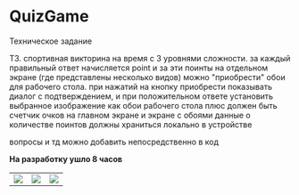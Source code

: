 # QuizGame
Техническое задание

ТЗ. спортивная викторина на время с 3 уровнями сложности.
за каждый правильный ответ начисляется point и за эти поинты на отдельном экране (где представлены несколько видов) можно "приобрести" обои для рабочего стола.
при нажатий на кнопку приобрести показывать диалог с подтверждением, и при положительном ответе установить выбранное изображение как обои рабочего стола 
плюс должен быть счетчик очков на главном экране и экране с обоями 
данные о количестве поинтов должны храниться локально в устройстве

вопросы и тд можно добавить непосредственно в код

**На разработку ушло 8 часов**

<table>
  <tr>
    <td valign="top"><img src="https://user-images.githubusercontent.com/36124349/227719007-21e541b7-318c-4930-bf3c-c8ebd0e82812.png"></td>
    <td valign="top"><img src="https://user-images.githubusercontent.com/36124349/227719015-fd4a0670-22a5-4010-ba54-50430f0a0160.png"></td>
    <td valign="top"><img src="https://user-images.githubusercontent.com/36124349/227719025-c5f43421-2b10-4e3d-8f5f-228bc5db6493.png"></td>
  </tr>
 </table>
